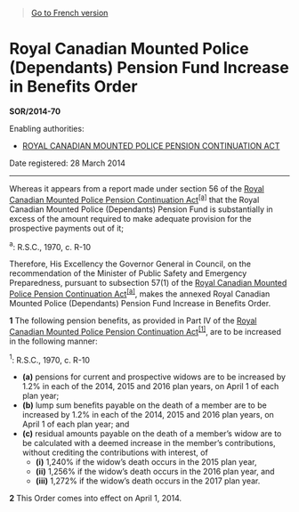 > [Go to French version](/fr/Règlements/Décrets,%20ordonnances%20et%20règlements%20statutaires/2014/70.md)

# Royal Canadian Mounted Police (Dependants) Pension Fund Increase in Benefits Order

**SOR/2014-70**

Enabling authorities: 
- [ROYAL CANADIAN MOUNTED POLICE PENSION CONTINUATION ACT](/en/Acts/Statutes%20of%20Canada/1970/c.%20R-10.md)

Date registered: 28 March 2014

----------

Whereas it appears from a report made under section 56 of the [Royal Canadian Mounted Police Pension Continuation Act](/en/Acts/Statutes%20of%20Canada/1970/c.%20R-10.md)<sup><a href='#fn_81000-2-1893-E_hq_13148'>[a]</a></sup> that the Royal Canadian Mounted Police (Dependants) Pension Fund is substantially in excess of the amount required to make adequate provision for the prospective payments out of it;

<a name='fn_81000-2-1893-E_hq_13148'><sup>a</sup></a>: R.S.C., 1970, c. R-10<br />

Therefore, His Excellency the Governor General in Council, on the recommendation of the Minister of Public Safety and Emergency Preparedness, pursuant to subsection 57(1) of the [Royal Canadian Mounted Police Pension Continuation Act](/en/Acts/Statutes%20of%20Canada/1970/c.%20R-10.md)<sup><a href='#fn_81000-2-1893-E_hq_13148'>[a]</a></sup>, makes the annexed Royal Canadian Mounted Police (Dependants) Pension Fund Increase in Benefits Order.



**1** The following pension benefits, as provided in Part IV of the [Royal Canadian Mounted Police Pension Continuation Act](/en/Acts/Statutes%20of%20Canada/1970/c.%20R-10.md)<sup><a href='#fn_81000-2-1893-E_hq_13149'>[1]</a></sup>, are to be increased in the following manner:

<a name='fn_81000-2-1893-E_hq_13149'><sup>1</sup></a>: R.S.C., 1970, c. R-10<br />
- **(a)** pensions for current and prospective widows are to be increased by 1.2% in each of the 2014, 2015 and 2016 plan years, on April 1 of each plan year;
- **(b)** lump sum benefits payable on the death of a member are to be increased by 1.2% in each of the 2014, 2015 and 2016 plan years, on April 1 of each plan year; and
- **(c)** residual amounts payable on the death of a member’s widow are to be calculated with a deemed increase in the member’s contributions, without crediting the contributions with interest, of
	- **(i)** 1,240% if the widow’s death occurs in the 2015 plan year,
	- **(ii)** 1,256% if the widow’s death occurs in the 2016 plan year, and
	- **(iii)** 1,272% if the widow’s death occurs in the 2017 plan year.



**2** This Order comes into effect on April 1, 2014.


